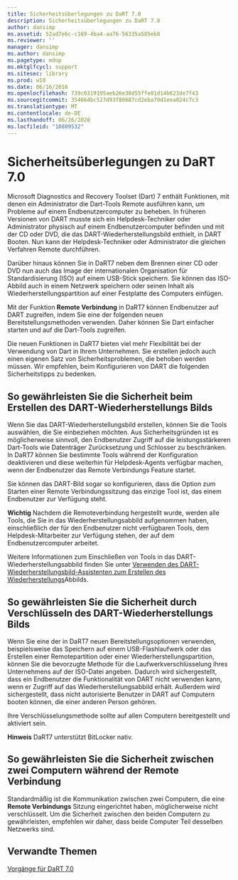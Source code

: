 ```yaml
---
title: Sicherheitsüberlegungen zu DaRT 7.0
description: Sicherheitsüberlegungen zu DaRT 7.0
author: dansimp
ms.assetid: 52ad7e6c-c169-4ba4-aa76-56335a585eb8
ms.reviewer: ''
manager: dansimp
ms.author: dansimp
ms.pagetype: mdop
ms.mktglfcycl: support
ms.sitesec: library
ms.prod: w10
ms.date: 06/16/2016
ms.openlocfilehash: 739c0319195aeb26e38d55ffe01d14b623de7f43
ms.sourcegitcommit: 354664bc527d93f80687cd2eba70d1eea024c7c3
ms.translationtype: MT
ms.contentlocale: de-DE
ms.lasthandoff: 06/26/2020
ms.locfileid: "10809532"
---
```

# Sicherheitsüberlegungen zu DaRT 7.0


Microsoft Diagnostics and Recovery Toolset (Dart) 7 enthält Funktionen, mit denen ein Administrator die Dart-Tools Remote ausführen kann, um Probleme auf einem Endbenutzercomputer zu beheben. In früheren Versionen von DART musste sich ein Helpdesk-Techniker oder Administrator physisch auf einem Endbenutzercomputer befinden und mit der CD oder DVD, die das DART-Wiederherstellungsbild enthielt, in DART Booten. Nun kann der Helpdesk-Techniker oder Administrator die gleichen Verfahren Remote durchführen.

Darüber hinaus können Sie in DaRT7 neben dem Brennen einer CD oder DVD nun auch das Image der internationalen Organisation für Standardisierung (ISO) auf einem USB-Stick speichern. Sie können das ISO-Abbild auch in einem Netzwerk speichern oder seinen Inhalt als Wiederherstellungspartition auf einer Festplatte des Computers einfügen.

Mit der Funktion **Remote Verbindung** in DaRT7 können Endbenutzer auf DART zugreifen, indem Sie eine der folgenden neuen Bereitstellungsmethoden verwenden. Daher können Sie Dart einfacher starten und auf die Dart-Tools zugreifen.

Die neuen Funktionen in DaRT7 bieten viel mehr Flexibilität bei der Verwendung von Dart in Ihrem Unternehmen. Sie erstellen jedoch auch einen eigenen Satz von Sicherheitsproblemen, die behoben werden müssen. Wir empfehlen, beim Konfigurieren von DART die folgenden Sicherheitstipps zu bedenken.

## So gewährleisten Sie die Sicherheit beim Erstellen des DART-Wiederherstellungs Bilds


Wenn Sie das DART-Wiederherstellungsbild erstellen, können Sie die Tools auswählen, die Sie einbeziehen möchten. Aus Sicherheitsgründen ist es möglicherweise sinnvoll, den Endbenutzer Zugriff auf die leistungsstärkeren Dart-Tools wie Datenträger Zurücksetzung und Schlosser zu beschränken. In DaRT7 können Sie bestimmte Tools während der Konfiguration deaktivieren und diese weiterhin für Helpdesk-Agents verfügbar machen, wenn der Endbenutzer das Remote Verbindungs Feature startet.

Sie können das DART-Bild sogar so konfigurieren, dass die Option zum Starten einer Remote Verbindungssitzung das einzige Tool ist, das einem Endbenutzer zur Verfügung steht.

**Wichtig**  Nachdem die Remoteverbindung hergestellt wurde, werden alle Tools, die Sie in das Wiederherstellungsabbild aufgenommen haben, einschließlich der für den Endbenutzer nicht verfügbaren Tools, dem Helpdesk-Mitarbeiter zur Verfügung stehen, der auf dem Endbenutzercomputer arbeitet.

 

Weitere Informationen zum Einschließen von Tools in das DART-Wiederherstellungsabbild finden Sie unter [Verwenden des DART-Wiederherstellungsbild-Assistenten zum Erstellen des Wiederherstellungs](how-to-use-the-dart-recovery-image-wizard-to-create-the-recovery-image-dart-7.md)Abbilds.

## So gewährleisten Sie die Sicherheit durch Verschlüsseln des DART-Wiederherstellungs Bilds


Wenn Sie eine der in DaRT7 neuen Bereitstellungsoptionen verwenden, beispielsweise das Speichern auf einem USB-Flashlaufwerk oder das Erstellen einer Remotepartition oder einer Wiederherstellungspartition, können Sie die bevorzugte Methode für die Laufwerkverschlüsselung Ihres Unternehmens auf der ISO-Datei angeben. Dadurch wird sichergestellt, dass ein Endbenutzer die Funktionalität von DART nicht verwenden kann, wenn er Zugriff auf das Wiederherstellungsabbild erhält. Außerdem wird sichergestellt, dass nicht autorisierte Benutzer in DART auf Computern booten können, die einer anderen Person gehören.

Ihre Verschlüsselungsmethode sollte auf allen Computern bereitgestellt und aktiviert sein.

**Hinweis**  DaRT7 unterstützt BitLocker nativ.

 

## So gewährleisten Sie die Sicherheit zwischen zwei Computern während der Remote Verbindung


Standardmäßig ist die Kommunikation zwischen zwei Computern, die eine **Remote Verbindungs** Sitzung eingerichtet haben, möglicherweise nicht verschlüsselt. Um die Sicherheit zwischen den beiden Computern zu gewährleisten, empfehlen wir daher, dass beide Computer Teil desselben Netzwerks sind.

## Verwandte Themen


[Vorgänge für DaRT 7.0](operations-for-dart-70-new-ia.md)

 

 






